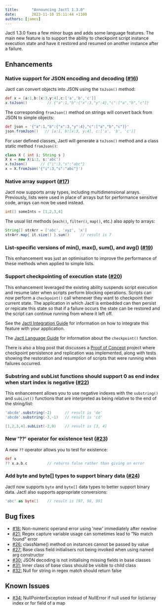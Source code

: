 ```yaml
---
title:      "Announcing Jactl 1.3.0"
date:       2023-11-10 15:11:44 +1100
authors: [james]
---
```


Jactl 1.3.0 fixes a few minor bugs and adds some language features.
The main new feature is to support the ability to checkpoint script instance execution state and have it
restored and resumed on another instance after a failure.

<!--truncate-->

## Enhancements

### Native support for JSON encoding and decoding ([#16](https://github.com/jaccomoc/jactl/issues/16))

Jactl can convert objects into JSON using the `toJson()` method:
```groovy
def x = [a:1,b:[x:3,y:4],c:['a','b','c']]
x.toJson()         // {"a":1,"b":{"x":3,"y":4},"c":["a","b","c"]}
```

The corresponding `fromJson()` method on strings will convert back from JSON to simple objects:
```groovy
def json = '{"a":1,"b":{"x":3,"y":4},"c":["a","b","c"]}'
json.fromJson()   // [a:1, b:[x:3, y:4], c:['a', 'b', 'c']] 
```

For user defined classes, Jactl will generate a `toJson()` method and a class static method `fromJson()`:
```groovy
class X { int i; String s }
X x = new X(i:3, s:'abc')
x.toJson()      // {"i":3,"s":"abc"}
x = X.fromJson('{"i":3,"s":"abc"}')
```

### Native array support ([#17](https://github.com/jaccomoc/jactl/issues/17))

Jactl now supports array types, including multidimensional arrays.
Previously, lists were used in place of arrays but for performance sensitive code, arrays can now be used instead.
```groovy
int[] someInts = [1,2,3,4]
```

The usual list methods (`each()`, `filter()`, `map()`, etc.) also apply to arrays:
```groovy
String[] strArr = ['abc', 'xyz', 'x']
strArr.map{ it.size() }.sum()     // result is 7
```

### List-specific versions of min(), max(), sum(), and avg() ([#19](https://github.com/jaccomoc/jactl/issues/19))

This enhancement was just an optimisation to improve the performance of these methods when applied to simple lists.

### Support checkpointing of execution state ([#20](https://github.com/jaccomoc/jactl/issues/20))

This enhancement leveraged the existing ability suspends script execution and resume later when scripts perform
blocking operations.
Scripts can now perform a `checkpoint()` call whenever they want to checkpoint their current state.
The application in which Jactl is embedded can then persist or repicate this state so that if a failure occurs the
state can be restored and the script can continue running from where it left off.

See the [Jactl Integration Guide](../docs/integration-guide/introduction) for information on how to integrate this feature with your application.

The [Jactl Language Guide](../docs/language-guide/checkpointing) for information about the `checkpoint()` function.

There is also a blog post that discusses a [Proof of Concept](2023-11-10-checkpoint-poc) project where checkpoint
persistence and replication was implemented, along with tests showing the restoration and resumption of scripts that
were running when failures occurred.

### Substring and subList functions should support 0 as end index when start index is negative ([#22](https://github.com/jaccomoc/jactl/issues/22))

This enhancement allows you to use negative indexes with the `substring()` and `subList()` functions that are interpreted
as being relative to the end of the string/list:
```groovy
'abcde'.substring(-2)      // result is 'de'
'abcde'.substring(-3,-1)   // result is 'cd'

[1,2,3,4].subList(-2,0)    // result is [3, 4]
```

### New '??' operator for existence test ([#23](https://github.com/jaccomoc/jactl/issues/23))

A new `??` operator allows you to test for existence:
```groovy
def x
?? x.a.b.c         // returns false rather than giving an error
```

### Add byte and byte[] types to support binary data ([#24](https://github.com/jaccomoc/jactl/issues/24))

Jactl now supports `byte` and `byte[]` data types to better support binary data.
Jactl also supports appropriate conversions:
```groovy
'abc' as byte[]    // result is [97, 98, 99]
```

## Bug fixes

* [#18:](https://github.com/jaccomoc/jactl/issues/18) Non-numeric operand error using 'new' immediately after newline
* [#21:](https://github.com/jaccomoc/jactl/issues/21) Regex capture variable usage can sometimes lead to "No match found" error
* [#26:](https://github.com/jaccomoc/jactl/issues/26) className() method on instances cannot be passed by value
* [#27:](https://github.com/jaccomoc/jactl/issues/27) Base class field initialisers not being invoked when using named arg constructor
* [#30:](https://github.com/jaccomoc/jactl/issues/30) JSON decoding is not initialising missing fields in base classes
* [#31:](https://github.com/jaccomoc/jactl/issues/31) Inner class of base class should be visible to child class
* [#32:](https://github.com/jaccomoc/jactl/issues/32) Null for string in regex match should return false

## Known Issues

* [#34:](https://github.com/jaccomoc/jactl/issues/34) NullPointerException instead of NullError if null used for list/array index or for field of a map
